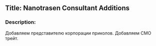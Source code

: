 ## Title: Nanotrasen Consultant Additions

### Description:

Добавляем представителю корпорации приколов. Добавляем СМО трейт.